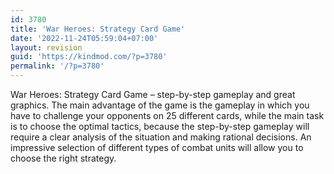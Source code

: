 ```yaml
---
id: 3780
title: 'War Heroes: Strategy Card Game'
date: '2022-11-24T05:59:04+07:00'
layout: revision
guid: 'https://kindmod.com/?p=3780'
permalink: '/?p=3780'
---
```


War Heroes: Strategy Card Game – step-by-step gameplay and great graphics. The main advantage of the game is the gameplay in which you have to challenge your opponents on 25 different cards, while the main task is to choose the optimal tactics, because the step-by-step gameplay will require a clear analysis of the situation and making rational decisions. An impressive selection of different types of combat units will allow you to choose the right strategy.